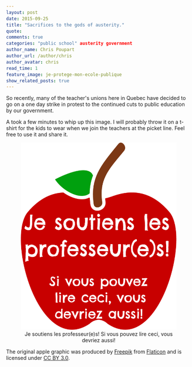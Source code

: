 ```yaml
---
layout: post
date: 2015-09-25
title: "Sacrifices to the gods of austerity."
quote: 
comments: true
categories: "public school" austerity government
author_name: Chris Poupart
author_url: /author/chris
author_avatar: chris
read_time: 1
feature_image: je-protege-mon-ecole-publique
show_related_posts: true
---
```


So recently, many of the teacher's unions here in Quebec have decided to go on
a one day strike in protest to the continued cuts to public education by our 
government.

A took a few minutes to whip up this image. I will probably throw it on a
t-shirt for the kids to wear when we join the teachers at the picket line. Feel
free to use it and share it.

<div style="text-align: center;"><figure><img src="/img/support_your_teachers.png">
<figcaption>Je soutiens les professeur(e)s! Si vous pouvez lire ceci, vous devriez aussi!</figcaption></figure></div>

The original apple graphic was produced by 
[Freepik](http://www.freepik.com/) from [Flaticon](http://www.flaticon.com/) 
and is licensed under [CC BY 3.0](http://creativecommons.org/licenses/by/3.0/).
